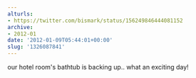 ```yaml
---
alturls:
- https://twitter.com/bismark/status/156249846444081152
archive:
- 2012-01
date: '2012-01-09T05:44:01+00:00'
slug: '1326087841'
---
```


our hotel room's bathtub is backing up.. what an exciting day!

